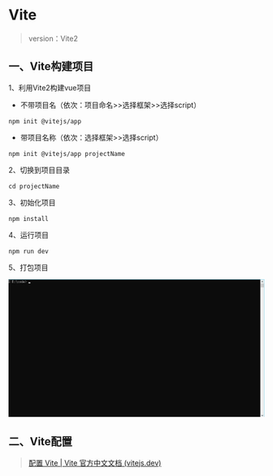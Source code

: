 # Vite

> version：Vite2
>

## 一、Vite构建项目

1、利用Vite2构建vue项目

- 不带项目名（依次：项目命名>>选择框架>>选择script）

```shell
npm init @vitejs/app 
```
- 带项目名称（依次：选择框架>>选择script）

```shell
npm init @vitejs/app projectName 
```

2、切换到项目目录

```shell
cd projectName
```

3、初始化项目

```shell
npm install
```

4、运行项目

```shell
npm run dev
```

5、打包项目

![vue-vite](vue-vite.assets/vue-vite-1621035532995.gif)

## 二、Vite配置

> [配置 Vite | Vite 官方中文文档 (vitejs.dev)](https://cn.vitejs.dev/config/#cachedir)

